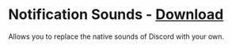# Notification Sounds - [Download](https://raw.githubusercontent.com/mwittrien/BetterDiscordAddons/master/Plugins/NotificationSounds/NotificationSounds.plugin.js)

Allows you to replace the native sounds of Discord with your own.

